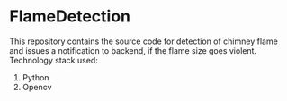 # FlameDetection
This repository contains the source code for detection of chimney flame and issues a notification to backend, if the flame size goes violent.
Technology stack used:
1. Python
2. Opencv

